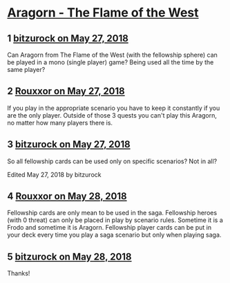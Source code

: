 # [Aragorn - The Flame of the West](https://community.fantasyflightgames.com/topic/276725-aragorn-the-flame-of-the-west/)

## 1 [bitzurock on May 27, 2018](https://community.fantasyflightgames.com/topic/276725-aragorn-the-flame-of-the-west/?do=findComment&comment=3350698)

Can Aragorn from The Flame of the West (with the fellowship sphere) can be played in a mono (single player) game? Being used all the time by the same player?

## 2 [Rouxxor on May 27, 2018](https://community.fantasyflightgames.com/topic/276725-aragorn-the-flame-of-the-west/?do=findComment&comment=3350712)

If you play in the appropriate scenario you have to keep it constantly if you are the only player. Outside of those 3 quests you can't play this Aragorn, no matter how many players there is.

## 3 [bitzurock on May 27, 2018](https://community.fantasyflightgames.com/topic/276725-aragorn-the-flame-of-the-west/?do=findComment&comment=3351069)

So all fellowship cards can be used only on specific scenarios? Not in all?

Edited May 27, 2018 by bitzurock

## 4 [Rouxxor on May 28, 2018](https://community.fantasyflightgames.com/topic/276725-aragorn-the-flame-of-the-west/?do=findComment&comment=3351291)

Fellowship cards are only mean to be used in the saga. Fellowship heroes (with 0 threat) can only be placed in play by scenario rules. Sometime it is a Frodo and sometime it is Aragorn.
Fellowship player cards can be put in your deck every time you play a saga scenario but only when playing saga.

## 5 [bitzurock on May 28, 2018](https://community.fantasyflightgames.com/topic/276725-aragorn-the-flame-of-the-west/?do=findComment&comment=3351679)

Thanks!

